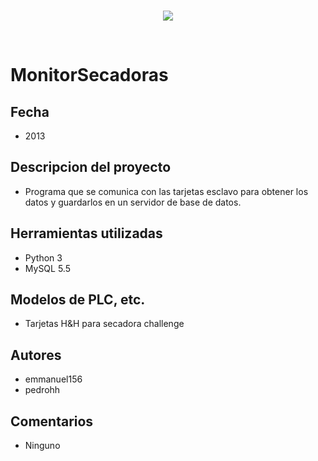 <br/>
<p align="center">
  <img src="https://avatars2.githubusercontent.com/u/15052789?v=3&s=200">
</p>
<br/>

# MonitorSecadoras

## Fecha
* 2013

## Descripcion del proyecto
* Programa que se comunica con las tarjetas esclavo para obtener los datos y guardarlos en un servidor de base de datos.

## Herramientas utilizadas
* Python 3
* MySQL 5.5

## Modelos de PLC, etc.
* Tarjetas H&H para secadora challenge

## Autores
* emmanuel156
* pedrohh

## Comentarios
* Ninguno
